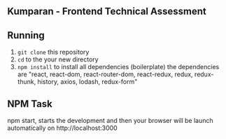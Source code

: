 ## Kumparan - Frontend Technical Assessment

## Running

1. `git clone` this repository
2. `cd` to the your new directory
3. `npm install` to install all dependencies (boilerplate) 
the dependencies are  "react, react-dom, react-router-dom, react-redux, redux, redux-thunk, history, axios, lodash, redux-form"

## NPM Task

npm start, starts the development and then your browser will be launch automatically on http://localhost:3000 

